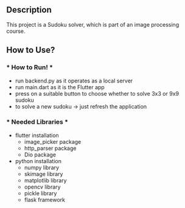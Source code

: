 ## Description
This project is a Sudoku solver, which is part of an image processing course.

## How to Use?
### * How to Run! *
* run backend.py as it operates as a local server
* run main.dart as it is the Flutter app
* press on a suitable button to choose whether to solve 3x3 or 9x9 sudoku
* to solve a new sudoku &rarr; just refresh the application
### * Needed Libraries *
* flutter installation
  * image_picker package
  * http_parser package
  * Dio package
* python installation
  *  numpy library
  *  skimage library
  *  matplotlib library
  *  opencv library
  *  pickle library
  *  flask framework
